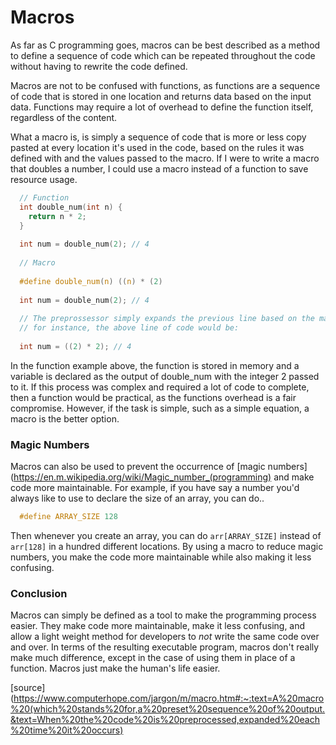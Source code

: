 # Macros

As far as C programming goes, macros can be best described as a method to define a sequence of code which can be repeated throughout the code without having to rewrite the code defined.

Macros are not to be confused with functions, as functions are a sequence of code that is stored in one location and returns data based on the input data. Functions may require a lot of overhead to define the function itself, regardless of the content.

What a macro is, is simply a sequence of code that is more or less copy pasted at every location it's used in the code, based on the rules it was defined with and the values passed to the macro. If I were to write a macro that doubles a number, I could use a macro instead of a function to save resource usage.
```c  
  // Function 
  int double_num(int n) {
    return n * 2;
  }
  
  int num = double_num(2); // 4
  
  // Macro
  
  #define double_num(n) ((n) * (2)
  
  int num = double_num(2); // 4
  
  // The preprossessor simply expands the previous line based on the macros rules, rather than use a whole function 
  // for instance, the above line of code would be:
  
  int num = ((2) * 2); // 4
```
  
  
In the function example above, the function is stored in memory and a variable is declared as the output of double_num with the integer 2 passed to it. If this process was complex and required a lot of code to complete, then a function would be practical, as the functions overhead is a fair compromise. However, if the task is simple, such as a simple equation, a macro is the better option.

### Magic Numbers

Macros can also be used to prevent the occurrence of [magic numbers](https://en.m.wikipedia.org/wiki/Magic_number_(programming) and make code more maintainable. For example, if you have say a number you'd always like to use to declare the size of an array, you can do..
```c
  #define ARRAY_SIZE 128
```
Then whenever you create an array, you can do `arr[ARRAY_SIZE]` instead of `arr[128]` in a hundred different locations. By using a macro to reduce magic numbers, you make the code more maintainable while also making it less confusing.

### Conclusion

Macros can simply be defined as a tool to make the programming process easier. They make code more maintainable, make it less confusing, and allow a light weight method for developers to *not* write the same code over and over. In terms of the resulting executable program, macros don't really make much difference, except in the case of using them in place of a function. Macros just make the human's life easier.


[source](https://www.computerhope.com/jargon/m/macro.htm#:~:text=A%20macro%20(which%20stands%20for,a%20preset%20sequence%20of%20output.&text=When%20the%20code%20is%20preprocessed,expanded%20each%20time%20it%20occurs)

  
  
